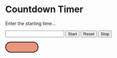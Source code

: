 <!doctype  html>
<html>
<head>
<title>Countdown Timer</title>
<style>

#header {
	background-color:black;
	color:white;
	height:100px;
	text-align:center;
	padding:5px;
}
#timer {
	background-color:darksalmon;
	color:darkblue;
	height:30px;
	width:100px;
	text-align:center;
	border:solid black 2px;
	border-radius:25px;
}
</style>
</head>
<body>
<div id="header">
<h1>Countdown Timer</h1>
</div>
<p>
Enter the starting time...
</p>
<input id="numb" type="number">
<button type="button" onclick="start()">Start</button>
<button type="button" onclick="reset()">Reset</button>
<button type="button" onclick="clearInterval(t)">Stop</button>
<p id="timer" style="text-align:center;"></p>
<script>
var x;
var t;
var s;
var z;
Number(x).toFixed(2);
s=document.getElementById('timer');
function start() {
x=document.getElementById('numb').value;
Number(x).toFixed(2);
s.innerHTML=Number(x).toFixed(2);
down();
}
function down() {
if(x<=0){
s.innerHTML="Time's Up";
return;
}
x=x-0.01;
s.innerHTML=Number(x).toFixed(2);
t=setTimeout("down()",1000);
}
function reset() {
x=document.getElementById('numb').value;
s.innerHTML=x;
clearInterval(t);
}
</script>
</body>
</html>

